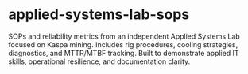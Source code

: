 # applied-systems-lab-sops
SOPs and reliability metrics from an independent Applied Systems Lab focused on Kaspa mining. Includes rig procedures, cooling strategies, diagnostics, and MTTR/MTBF tracking. Built to demonstrate applied IT skills, operational resilience, and documentation clarity.
